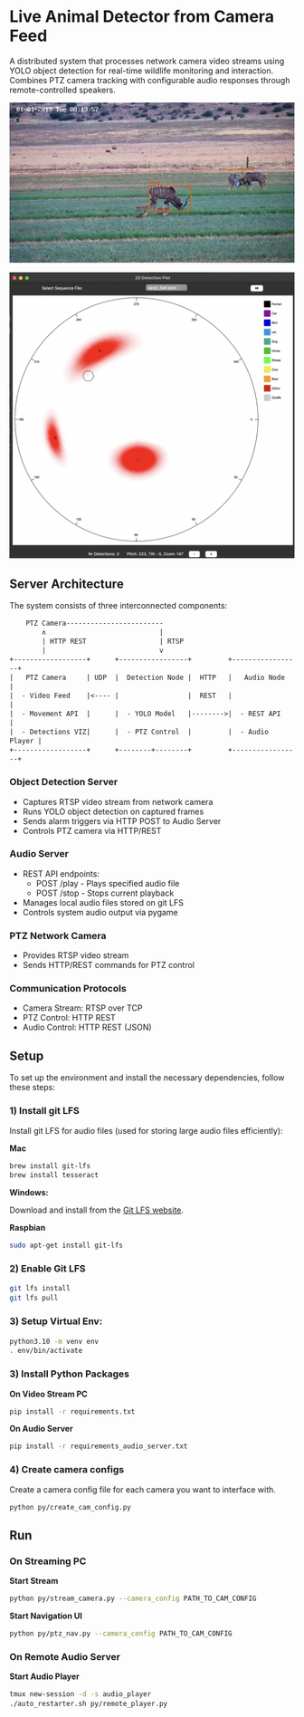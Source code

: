 # Live Animal Detector from Camera Feed

A distributed system that processes network camera video streams using YOLO object detection for real-time wildlife monitoring and interaction. Combines PTZ camera tracking with configurable audio responses through remote-controlled speakers.

![Animal Detection Image](data/readme_imgs/birds_kudus_detection_img.jpg)

![2D Interface Image](data/readme_imgs/2d_interface_image.jpg)

## Server Architecture

The system consists of three interconnected components:

```
    PTZ Camera------------------------
        ʌ                            |
        | HTTP REST                  | RTSP
        |                            v 
+------------------+      +-----------------+         +-----------------+
|   PTZ Camera     | UDP  |  Detection Node |  HTTP   |   Audio Node    |
|  - Video Feed    |<---- |                 |  REST   |                 |
|  - Movement API  |      |  - YOLO Model   |-------->|  - REST API     |
|  - Detections VIZ|      |  - PTZ Control  |         |  - Audio Player |
+------------------+      +--------+--------+         +-----------------+
```

### **Object Detection Server**
- Captures RTSP video stream from network camera
- Runs YOLO object detection on captured frames
- Sends alarm triggers via HTTP POST to Audio Server
- Controls PTZ camera via HTTP/REST

### **Audio Server**
- REST API endpoints:
  - POST /play - Plays specified audio file
  - POST /stop - Stops current playback
- Manages local audio files stored on git LFS
- Controls system audio output via pygame

### **PTZ Network Camera**
- Provides RTSP video stream
- Sends HTTP/REST commands for PTZ control

### Communication Protocols
- Camera Stream: RTSP over TCP
- PTZ Control: HTTP REST
- Audio Control: HTTP REST (JSON)

## Setup

To set up the environment and install the necessary dependencies, follow these steps:

### 1) Install git LFS
Install git LFS for audio files (used for storing large audio files efficiently):

**Mac**

```sh
brew install git-lfs
brew install tesseract
```

**Windows:**

Download and install from the [Git LFS website](https://git-lfs.com/).

**Raspbian**

```sh
sudo apt-get install git-lfs
```

### 2) Enable Git LFS

```sh
git lfs install
git lfs pull
```

### 3) Setup Virtual Env:

```sh
python3.10 -m venv env
. env/bin/activate
```

### 3) Install Python Packages

**On Video Stream PC**

```sh
pip install -r requirements.txt
```

**On Audio Server**
```sh
pip install -r requirements_audio_server.txt
```

### 4) Create camera configs

Create a camera config file for each camera you want to interface with.

```sh
python py/create_cam_config.py
```

## Run 

### On Streaming PC

**Start Stream**

```sh
python py/stream_camera.py --camera_config PATH_TO_CAM_CONFIG
```

**Start Navigation UI**

```sh
python py/ptz_nav.py --camera_config PATH_TO_CAM_CONFIG
```

### On Remote Audio Server

**Start Audio Player**

```sh
tmux new-session -d -s audio_player
./auto_restarter.sh py/remote_player.py
```
